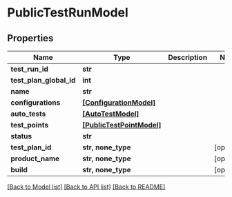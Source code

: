 # PublicTestRunModel


## Properties
Name | Type | Description | Notes
------------ | ------------- | ------------- | -------------
**test_run_id** | **str** |  | 
**test_plan_global_id** | **int** |  | 
**name** | **str** |  | 
**configurations** | [**[ConfigurationModel]**](ConfigurationModel.md) |  | 
**auto_tests** | [**[AutoTestModel]**](AutoTestModel.md) |  | 
**test_points** | [**[PublicTestPointModel]**](PublicTestPointModel.md) |  | 
**status** | **str** |  | 
**test_plan_id** | **str, none_type** |  | [optional] 
**product_name** | **str, none_type** |  | [optional] 
**build** | **str, none_type** |  | [optional] 

[[Back to Model list]](../README.md#documentation-for-models) [[Back to API list]](../README.md#documentation-for-api-endpoints) [[Back to README]](../README.md)


